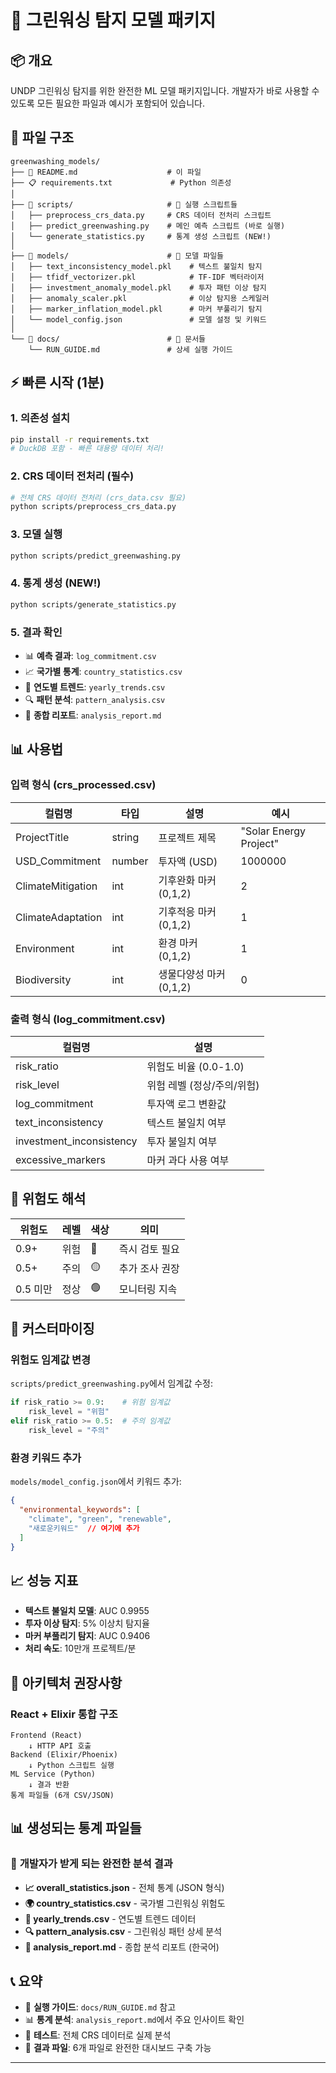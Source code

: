 # 🤖 그린워싱 탐지 모델 패키지

## 📦 개요
UNDP 그린워싱 탐지를 위한 완전한 ML 모델 패키지입니다. 개발자가 바로 사용할 수 있도록 모든 필요한 파일과 예시가 포함되어 있습니다.

## 📁 파일 구조
```
greenwashing_models/
├── 📖 README.md                    # 이 파일
├── 📋 requirements.txt             # Python 의존성
│
├── 📂 scripts/                     # 🚀 실행 스크립트들
│   ├── preprocess_crs_data.py     # CRS 데이터 전처리 스크립트
│   ├── predict_greenwashing.py    # 메인 예측 스크립트 (바로 실행)
│   └── generate_statistics.py     # 통계 생성 스크립트 (NEW!)
│
├── 📂 models/                      # 🤖 모델 파일들
│   ├── text_inconsistency_model.pkl    # 텍스트 불일치 탐지
│   ├── tfidf_vectorizer.pkl            # TF-IDF 벡터라이저
│   ├── investment_anomaly_model.pkl    # 투자 패턴 이상 탐지
│   ├── anomaly_scaler.pkl              # 이상 탐지용 스케일러
│   ├── marker_inflation_model.pkl      # 마커 부풀리기 탐지
│   └── model_config.json               # 모델 설정 및 키워드
│
└── 📂 docs/                        # 📖 문서들
    └── RUN_GUIDE.md               # 상세 실행 가이드
```

## ⚡ 빠른 시작 (1분)

### 1. 의존성 설치
```bash
pip install -r requirements.txt
# DuckDB 포함 - 빠른 대용량 데이터 처리!
```

### 2. CRS 데이터 전처리 (필수)
```bash
# 전체 CRS 데이터 전처리 (crs_data.csv 필요)
python scripts/preprocess_crs_data.py
```

### 3. 모델 실행
```bash
python scripts/predict_greenwashing.py
```

### 4. 통계 생성 (NEW!)
```bash
python scripts/generate_statistics.py
```

### 5. 결과 확인
- 📊 **예측 결과**: `log_commitment.csv`
- 📈 **국가별 통계**: `country_statistics.csv`
- 📅 **연도별 트렌드**: `yearly_trends.csv`
- 🔍 **패턴 분석**: `pattern_analysis.csv`
- 📄 **종합 리포트**: `analysis_report.md`

## 📊 사용법

### 입력 형식 (crs_processed.csv)
| 컬럼명 | 타입 | 설명 | 예시 |
|--------|------|------|------|
| ProjectTitle | string | 프로젝트 제목 | "Solar Energy Project" |
| USD_Commitment | number | 투자액 (USD) | 1000000 |
| ClimateMitigation | int | 기후완화 마커 (0,1,2) | 2 |
| ClimateAdaptation | int | 기후적응 마커 (0,1,2) | 1 |
| Environment | int | 환경 마커 (0,1,2) | 1 |
| Biodiversity | int | 생물다양성 마커 (0,1,2) | 0 |

### 출력 형식 (log_commitment.csv)
| 컬럼명 | 설명 |
|--------|------|
| risk_ratio | 위험도 비율 (0.0-1.0) |
| risk_level | 위험 레벨 (정상/주의/위험) |
| log_commitment | 투자액 로그 변환값 |
| text_inconsistency | 텍스트 불일치 여부 |
| investment_inconsistency | 투자 불일치 여부 |
| excessive_markers | 마커 과다 사용 여부 |

## 🎯 위험도 해석

| 위험도 | 레벨 | 색상 | 의미 |
|--------|------|------|------|
| 0.9+ | 위험 | 🔴 | 즉시 검토 필요 |
| 0.5+ | 주의 | 🟡 | 추가 조사 권장 |
| 0.5 미만 | 정상 | 🟢 | 모니터링 지속 |



## 🔧 커스터마이징

### 위험도 임계값 변경
`scripts/predict_greenwashing.py`에서 임계값 수정:
```python
if risk_ratio >= 0.9:    # 위험 임계값
    risk_level = "위험"
elif risk_ratio >= 0.5:  # 주의 임계값
    risk_level = "주의"
```

### 환경 키워드 추가
`models/model_config.json`에서 키워드 추가:
```json
{
  "environmental_keywords": [
    "climate", "green", "renewable", 
    "새로운키워드"  // 여기에 추가
  ]
}
```

## 📈 성능 지표
- **텍스트 불일치 모델**: AUC 0.9955
- **투자 이상 탐지**: 5% 이상치 탐지율
- **마커 부풀리기 탐지**: AUC 0.9406
- **처리 속도**: 10만개 프로젝트/분

## 🚀 아키텍처 권장사항

### React + Elixir 통합 구조
```
Frontend (React)
    ↓ HTTP API 호출
Backend (Elixir/Phoenix)
    ↓ Python 스크립트 실행
ML Service (Python)
    ↓ 결과 반환
통계 파일들 (6개 CSV/JSON)
```

## 📊 생성되는 통계 파일들

### 🎯 **개발자가 받게 되는 완전한 분석 결과**
- **📈 overall_statistics.json** - 전체 통계 (JSON 형식)
- **🌍 country_statistics.csv** - 국가별 그린워싱 위험도
- **📅 yearly_trends.csv** - 연도별 트렌드 데이터
- **🔍 pattern_analysis.csv** - 그린워싱 패턴 상세 분석
- **📄 analysis_report.md** - 종합 분석 리포트 (한국어)


## 📞 요약

- 🔧 **실행 가이드**: `docs/RUN_GUIDE.md` 참고
- 📊 **통계 분석**: `analysis_report.md`에서 주요 인사이트 확인
- 🧪 **테스트**: 전체 CRS 데이터로 실제 분석
- 📁 **결과 파일**: 6개 파일로 완전한 대시보드 구축 가능

---

